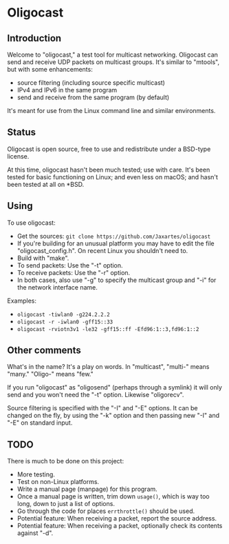 # Oligocast

## Introduction

Welcome to "oligocast," a test tool for multicast networking.  Oligocast
can send and receive UDP packets on multicast groups.  It's similar to
"mtools", but with some enhancements:
* source filtering (including source specific multicast)
* IPv4 and IPv6 in the same program
* send and receive from the same program (by default)

It's meant for use from the Linux command line and similar environments.

## Status

Oligocast is open source, free to use and redistribute under a BSD-type license.

At this time, oligocast hasn't been much tested; use with care.  It's
been tested for basic functioning on Linux; and even less on macOS; and
hasn't been tested at all on *BSD.

## Using

To use oligocast:
* Get the sources: `git clone https://github.com/Jaxartes/oligocast`
* If you're building for an unusual platform you may have to edit
  the file "oligocast_config.h".  On recent Linux you shouldn't need to.
* Build with "make".
* To send packets: Use the "-t" option.
* To receive packets: Use the "-r" option.
* In both cases, also use "-g" to specify the multicast group and
  "-i" for the network interface name.

Examples:
* `oligocast -tiwlan0 -g224.2.2.2`
* `oligocast -r -iwlan0 -gff15::33`
* `oligocast -rviotn3v1 -le32 -gff15::ff -Efd96:1::3,fd96:1::2`

## Other comments

What's in the name? It's a play on words.  In "multicast", "multi-"
means "many."  "Oligo-" means "few."

If you run "oligocast" as "oligosend" (perhaps through a symlink) it will
only send and you won't need the "-t" option.  Likewise "oligorecv".

Source filtering is specified with the "-I" and "-E" options.  It can
be changed on the fly, by using the "-k" option and then passing new
"-I" and "-E" on standard input.

## TODO

There is much to be done on this project:
* More testing.
* Test on non-Linux platforms.
* Write a manual page (manpage) for this program.
* Once a manual page is written, trim down `usage()`, which is way too long,
  down to just a list of options.
* Go through the code for places `errthrottle()` should be used.
* Potential feature: When receiving a packet, report the source address.
* Potential feature: When receiving a packet, optionally
  check its contents against "-d".

